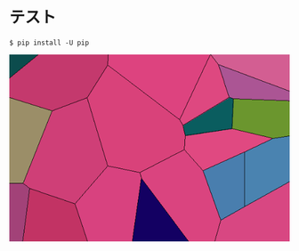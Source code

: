 
# テスト

```
$ pip install -U pip
```

![代替テキスト](https://github.com/tsjshg/pysetup/blob/gh-pages/figs/img.png?raw=true "画像タイトル")

